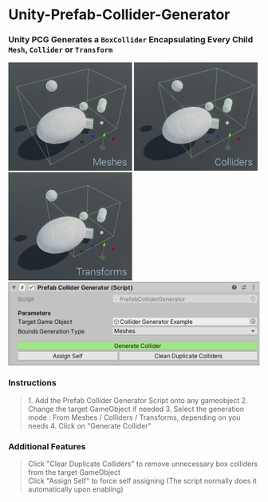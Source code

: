 # Unity-Prefab-Collider-Generator

### Unity PCG Generates a ``BoxCollider`` Encapsulating Every Child ``Mesh``, ``Collider`` or ``Transform``

<div display="inline">
	<img src=".documentation/Unity%20Collider%20Generator%20Wiki%20-%20From%20Meshes.png" width="248" height="217">
	<img src=".documentation/Unity%20Collider%20Generator%20Wiki%20-%20From%20Colliders.png" width="248" height="217">
	<img src=".documentation/Unity%20Collider%20Generator%20Wiki%20-%20From%20Transforms.png" width="248" height="217">
	<img src=".documentation/Unity%20Collider%20Generator%20Wiki%20-%20Inspector%20Window.png">
	<br>
</div>

<h3>Instructions</h3>
<blockquote>
	<p>
	1. Add the Prefab Collider Generator Script onto any gameobject
	2. Change the target GameObject if needed
	3. Select the generation mode : From Meshes / Colliders / Transforms, depending on you needs
	4. Click on "Generate Collider"
	</p>
</blockquote>

<h3>Additional Features</h3>
<blockquote><p>
Click "Clear Duplicate Colliders" to remove unnecessary box colliders from the target GameObject
<br>Click "Assign Self" to force self assigning (The script normally does it automatically upon enabling)
</p></blockquote> 


